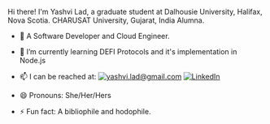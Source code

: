 Hi there! I'm Yashvi Lad, a graduate student at Dalhousie University, Halifax, Nova Scotia.
CHARUSAT University, Gujarat, India Alumna.

- 🔭 A Software Developer and Cloud Engineer. 
- 🌱 I’m currently learning DEFI Protocols and it's implementation in Node.js
- 📫 I can be reached at:
      <a href="mailto:yashvi.lad@gmail.com">![yashvi.lad@gmail.com](https://img.shields.io/badge/Gmail-D14836?style=for-the-badge&logo=gmail&logoColor=white)</a>
      <a href="<https://www.linkedin.com/in/yashvi-lad/>">![LinkedIn](https://img.shields.io/badge/LinkedIn-0077B5?style=for-the-badge&logo=linkedin&logoColor=white)</a>
      
- 😄 Pronouns: She/Her/Hers
- ⚡ Fun fact: A bibliophile and hodophile.

